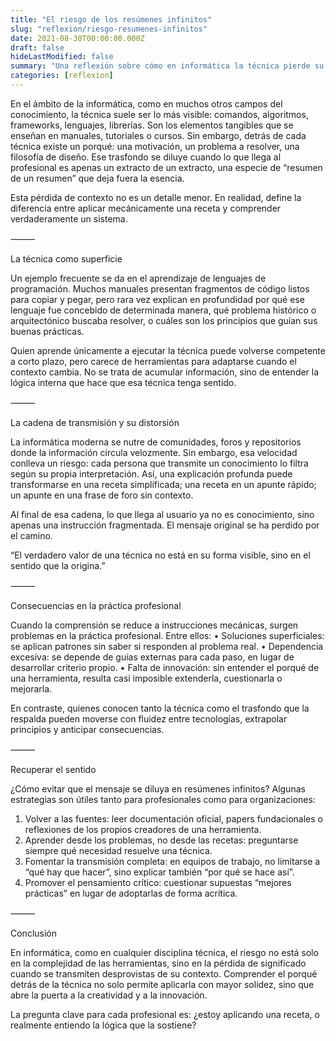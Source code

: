 ```yaml
---
title: "El riesgo de los resúmenes infinitos"
slug: "reflexion/riesgo-resumenes-infinitos"
date: 2021-08-30T00:00:00.000Z
draft: false
hideLastModified: false
summary: "Una reflexión sobre cómo en informática la técnica pierde su sentido cuando el mensaje original se diluye en resúmenes de resúmenes, y la importancia de recuperar el porqué detrás de cada práctica."
categories: [reflexion]
---
```


En el ámbito de la informática, como en muchos otros campos del conocimiento, la técnica suele ser lo más visible: comandos, algoritmos, frameworks, lenguajes, librerías. Son los elementos tangibles que se enseñan en manuales, tutoriales o cursos. Sin embargo, detrás de cada técnica existe un porqué: una motivación, un problema a resolver, una filosofía de diseño. Ese trasfondo se diluye cuando lo que llega al profesional es apenas un extracto de un extracto, una especie de “resumen de un resumen” que deja fuera la esencia.

Esta pérdida de contexto no es un detalle menor. En realidad, define la diferencia entre aplicar mecánicamente una receta y comprender verdaderamente un sistema.

⸻

La técnica como superficie

Un ejemplo frecuente se da en el aprendizaje de lenguajes de programación. Muchos manuales presentan fragmentos de código listos para copiar y pegar, pero rara vez explican en profundidad por qué ese lenguaje fue concebido de determinada manera, qué problema histórico o arquitectónico buscaba resolver, o cuáles son los principios que guían sus buenas prácticas.

Quien aprende únicamente a ejecutar la técnica puede volverse competente a corto plazo, pero carece de herramientas para adaptarse cuando el contexto cambia. No se trata de acumular información, sino de entender la lógica interna que hace que esa técnica tenga sentido.

⸻

La cadena de transmisión y su distorsión

La informática moderna se nutre de comunidades, foros y repositorios donde la información circula velozmente. Sin embargo, esa velocidad conlleva un riesgo: cada persona que transmite un conocimiento lo filtra según su propia interpretación. Así, una explicación profunda puede transformarse en una receta simplificada; una receta en un apunte rápido; un apunte en una frase de foro sin contexto.

Al final de esa cadena, lo que llega al usuario ya no es conocimiento, sino apenas una instrucción fragmentada. El mensaje original se ha perdido por el camino.

“El verdadero valor de una técnica no está en su forma visible, sino en el sentido que la origina.”

⸻

Consecuencias en la práctica profesional

Cuando la comprensión se reduce a instrucciones mecánicas, surgen problemas en la práctica profesional. Entre ellos:
 • Soluciones superficiales: se aplican patrones sin saber si responden al problema real.
 • Dependencia excesiva: se depende de guías externas para cada paso, en lugar de desarrollar criterio propio.
 • Falta de innovación: sin entender el porqué de una herramienta, resulta casi imposible extenderla, cuestionarla o mejorarla.

En contraste, quienes conocen tanto la técnica como el trasfondo que la respalda pueden moverse con fluidez entre tecnologías, extrapolar principios y anticipar consecuencias.

⸻

Recuperar el sentido

¿Cómo evitar que el mensaje se diluya en resúmenes infinitos? Algunas estrategias son útiles tanto para profesionales como para organizaciones:

 1. Volver a las fuentes: leer documentación oficial, papers fundacionales o reflexiones de los propios creadores de una herramienta.
 2. Aprender desde los problemas, no desde las recetas: preguntarse siempre qué necesidad resuelve una técnica.
 3. Fomentar la transmisión completa: en equipos de trabajo, no limitarse a “qué hay que hacer”, sino explicar también “por qué se hace así”.
 4. Promover el pensamiento crítico: cuestionar supuestas “mejores prácticas” en lugar de adoptarlas de forma acrítica.

⸻

Conclusión

En informática, como en cualquier disciplina técnica, el riesgo no está solo en la complejidad de las herramientas, sino en la pérdida de significado cuando se transmiten desprovistas de su contexto. Comprender el porqué detrás de la técnica no solo permite aplicarla con mayor solidez, sino que abre la puerta a la creatividad y a la innovación.

La pregunta clave para cada profesional es: ¿estoy aplicando una receta, o realmente entiendo la lógica que la sostiene?

